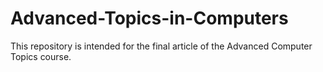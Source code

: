 # Advanced-Topics-in-Computers
This repository is intended for the final article of the Advanced Computer Topics course.
